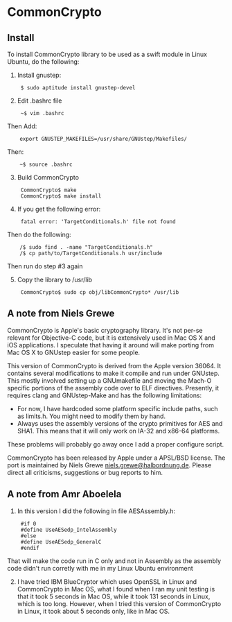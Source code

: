 # CommonCrypto

## Install
To install CommonCrypto library to be used as a swift module in Linux Ubuntu, do the following:

1. Install gnustep:

        $ sudo aptitude install gnustep-devel

2. Edit .bashrc file

        ~$ vim .bashrc 
Then Add:

        export GNUSTEP_MAKEFILES=/usr/share/GNUstep/Makefiles/
Then:

        ~$ source .bashrc
        
3. Build CommonCrypto

        CommonCrypto$ make
        CommonCrypto$ make install

4. If you get the following error:

        fatal error: 'TargetConditionals.h' file not found
Then do the following:

        /$ sudo find . -name "TargetConditionals.h"
        /$ cp path/to/TargetConditionals.h usr/include
Then run do step #3 again

5. Copy the library to /usr/lib

        CommonCrypto$ sudo cp obj/libCommonCrypto* /usr/lib

## A note from Niels Grewe

CommonCrypto is Apple's basic cryptography library. It's not per-se relevant
for Objective-C code, but it is extensively used in Mac OS X and iOS
applications. I speculate that having it around will make porting from Mac OS X
to GNUstep easier for some people.

This version of CommonCrypto is derived from the Apple version 36064.
It contains several modifications to make it compile and run under GNUstep.
This mostly involved setting up a GNUmakefile and moving the Mach-O specific
portions of the assembly code over to ELF directives. Presently, it requires
clang and GNUstep-Make and has the following limitations:

* For now, I have hardcoded some platform specific include paths, such as
limits.h. You might need to modify them by hand.
* Always uses the assembly versions of the crypto primitives for AES and SHA1.
This means that it will only work on IA-32 and x86-64 platforms.

These problems will probably go away once I add a proper configure script.

CommonCrypto has been released by Apple under a APSL/BSD license. The port is
maintained by Niels Grewe <niels.grewe@halbordnung.de>. Please direct all
criticisms, suggestions or bug reports to him.

## A note from Amr Aboelela
1. In this version I did the following in file AESAssembly.h:

        #if 0
        #define	UseAESedp_IntelAssembly
        #else
        #define	UseAESedp_GeneralC
        #endif
That will make the code run in C only and not in Assembly as the assembly code didn't run corretly with me in my Linux Ubuntu environment

2. I have tried IBM BlueCryptor which uses OpenSSL in Linux and CommonCrypto in Mac OS, what I found when I ran my unit testing is that it took 5 seconds in Mac OS, while it took 131 seconds in Linux, which is too long. However, when I tried this version of CommonCrypto in Linux, it took about 5 seconds only, like in Mac OS.
